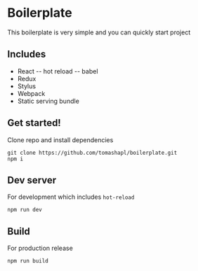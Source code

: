# Boilerplate

This boilerplate is very simple and you can quickly start project

## Includes
- React
-- hot reload
-- babel
- Redux
- Stylus
- Webpack
- Static serving bundle

## Get started!

Clone repo and install dependencies
```
git clone https://github.com/tomashapl/boilerplate.git
npm i
```

## Dev server
For development which includes `hot-reload`
```
npm run dev
```

## Build

For production release
```
npm run build
```
